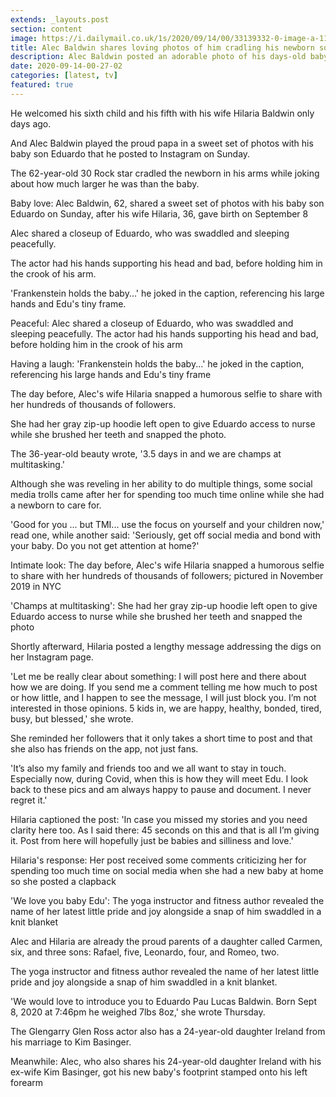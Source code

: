 ```yaml
---
extends: _layouts.post
section: content
image: https://i.dailymail.co.uk/1s/2020/09/14/00/33139332-0-image-a-11_1600038341516.jpg 
title: Alec Baldwin shares loving photos of him cradling his newborn son Eduardo 
description: Alec Baldwin posted an adorable photo of his days-old baby Eduardo as he cradled him in his hands, which he joked made him look like Frankenstein holding a baby. 
date: 2020-09-14-00-27-02 
categories: [latest, tv] 
featured: true 
--- 
```

He welcomed his sixth child and his fifth with his wife Hilaria Baldwin only days ago.

And Alec Baldwin played the proud papa in a sweet set of photos with his baby son Eduardo that he posted to Instagram on Sunday.

The 62-year-old 30 Rock star cradled the newborn in his arms while joking about how much larger he was than the baby.

Baby love: Alec Baldwin, 62, shared a sweet set of photos with his baby son Eduardo on Sunday, after his wife Hilaria, 36, gave birth on September 8

Alec shared a closeup of Eduardo, who was swaddled and sleeping peacefully.

The actor had his hands supporting his head and bad, before holding him in the crook of his arm. 

'Frankenstein holds the baby...' he joked in the caption, referencing his large hands and Edu's tiny frame.

Peaceful: Alec shared a closeup of Eduardo, who was swaddled and sleeping peacefully. The actor had his hands supporting his head and bad, before holding him in the crook of his arm

Having a laugh: 'Frankenstein holds the baby...' he joked in the caption, referencing his large hands and Edu's tiny frame

The day before, Alec's wife Hilaria snapped a humorous selfie to share with her hundreds of thousands of followers.

She had her gray zip-up hoodie left open to give Eduardo access to nurse while she brushed her teeth and snapped the photo.

The 36-year-old beauty wrote, '3.5 days in and we are champs at multitasking.'

Although she was reveling in her ability to do multiple things, some social media trolls came after her for spending too much time online while she had a newborn to care for.  

'Good for you ... but TMI... use the focus on yourself and your children now,' read one, while another said: 'Seriously, get off social media and bond with your baby. Do you not get attention at home?' 

Intimate look: The day before, Alec's wife Hilaria snapped a humorous selfie to share with her hundreds of thousands of followers; pictured in November 2019 in NYC

'Champs at multitasking': She had her gray zip-up hoodie left open to give Eduardo access to nurse while she brushed her teeth and snapped the photo

Shortly afterward, Hilaria posted a lengthy message addressing the digs on her Instagram page.

'Let me be really clear about something: I will post here and there about how we are doing. If you send me a comment telling me how much to post or how little, and I happen to see the message, I will just block you. I’m not interested in those opinions. 5 kids in, we are happy, healthy, bonded, tired, busy, but blessed,' she wrote. 

She reminded her followers that it only takes a short time to post and that she also has friends on the app, not just fans. 

'It’s also my family and friends too and we all want to stay in touch. Especially now, during Covid, when this is how they will meet Edu. I look back to these pics and am always happy to pause and document. I never regret it.' 

Hilaria captioned the post: 'In case you missed my stories and you need clarity here too. As I said there: 45 seconds on this and that is all I’m giving it. Post from here will hopefully just be babies and silliness and love.' 

Hilaria's response: Her post received some comments criticizing her for spending too much time on social media when she had a new baby at home so she posted a clapback

'We love you baby Edu': The yoga instructor and fitness author revealed the name of her latest little pride and joy alongside a snap of him swaddled in a knit blanket

Alec and Hilaria are already the proud parents of a daughter called Carmen, six, and three sons: Rafael, five, Leonardo, four, and Romeo, two.

The yoga instructor and fitness author revealed the name of her latest little pride and joy alongside a snap of him swaddled in a knit blanket.

'We would love to introduce you to Eduardo Pau Lucas Baldwin. Born Sept 8, 2020 at 7:46pm he weighed 7lbs 8oz,' she wrote Thursday. 

The Glengarry Glen Ross actor also has a 24-year-old daughter Ireland from his marriage to Kim Basinger. 

Meanwhile: Alec, who also shares his 24-year-old daughter Ireland with his ex-wife Kim Basinger, got his new baby's footprint stamped onto his left forearm

